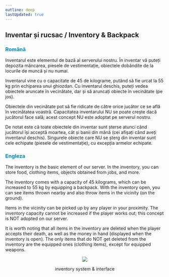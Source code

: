 ```yaml
---
outline: deep
lastUpdated: true
---
```


## Inventar și rucsac / Inventory & Backpack

### <span style="color: #0088CC">Română</span>

Inventarul este elementul de bază al serverului nostru. În inventar vă puteți depozita mâncarea, piesele de vestimentație, obiectele dobândite de la locurile de muncă și nu numai. 

Inventarul vine cu o capacitate de 45 de kilograme, putând să fie urcat la 55 kg prin echiparea unui ghiozdan. Cu inventarul deschis, puteți vedea obiectele aruncate în vecinătate, dar și să aruncați obiecte în vecinătate (pe jos). 

Obiectele din vecinătate pot să fie ridicate de către orice jucător ce se află în vecinătatea voastră.
Capacitatea inventarului NU se poate crește dacă jucătorul face sală; acest concept NU este adoptat pe serverul nostru.
 
De notat este că toate obiectele din inventar sunt șterse atunci când jucătorul își acceptă moartea, cât și banii din mână (cei afișați când aveți inventarul deschis). Singurele obiecte care NU se șterg din inventar sunt cele echipate (piesele de vestimentație), cu excepția armelor echipate.

### <span style="color: #0088CC">Engleza</span>

The inventory is the basic element of our server. In the inventory, you can store food, clothing items, objects obtained from jobs, and more. 

The inventory comes with a capacity of 45 kilograms, which can be increased to 55 kg by equipping a backpack. With the inventory open, you can see items thrown nearby and also throw items in the vicinity (on the ground). 

Items in the vicinity can be picked up by any player in your proximity. 
The inventory capacity cannot be increased if the player works out; this concept is NOT adopted on our server.

It is worth noting that all items in the inventory are deleted when the player accepts their death, as well as the money in hand (displayed when the inventory is open). The only items that do NOT get deleted from the inventory are the equipped ones (clothing items), except for equipped weapons.


<p align="center"><img src="https://i.imgur.com/pAYxWjW.gif"/></p>
<p style="text-align: center">inventory system & interface</p>